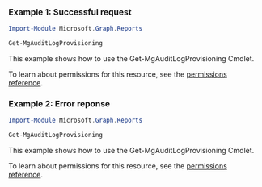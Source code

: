 ### Example 1: Successful request

```powershellImport-Module Microsoft.Graph.Reports

Get-MgAuditLogProvisioning
```
This example shows how to use the Get-MgAuditLogProvisioning Cmdlet.
To learn about permissions for this resource, see the [permissions reference](/graph/permissions-reference).

### Example 2: Error reponse

```powershellImport-Module Microsoft.Graph.Reports

Get-MgAuditLogProvisioning
```
This example shows how to use the Get-MgAuditLogProvisioning Cmdlet.
To learn about permissions for this resource, see the [permissions reference](/graph/permissions-reference).

